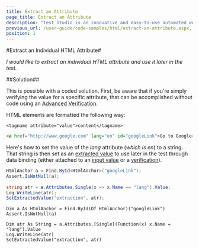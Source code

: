```yaml
---
title: Extract an Attribute
page_title: Extract an Attribute
description: "Test Studio is an innovative and easy-to-use automated web, WPF and load testing solution. Test Studio tests support essential technologies like ASP.NET AJAX, Silverlight, PHP and MVC. HTML5, Testing framework, functional testing, performance testing, load testing, exploratory testing, manual testing."
previous_url: /user-guide/code-samples/html/extract-an-attribute.aspx, /user-guide/code-samples/html/extract-an-attribute
position: 1
---
```

#Extract an Individual HTML Attribute#

*I would like to extract an individual HTML attribute and use it later in the test.*

##Solution##

This is possible with a coded solution. First, be aware that if you're simply verifying the value for a specific attribute, that can be accomplished without code using an <a href="/features/verifications/advanced-verification" target="_blank">Advanced Verification</a>.

HTML elements are formatted the following way:

```
<tagname attribute="value">content</tagname>
```


```HTML
<a href="http://www.google.com" lang="en" id="googleLink">Go to Google</a>
```


Here's how to set the value of the *lang* attribute (*which is en*) to a string. That string is then set as an <a href="/advanced-topics/coded-samples/general/extracted-variables-in-code" target="_blank">extracted value</a> to use later in the test through data binding (either attached to an <a href="/features/data-driven-testing/attach-columns-input-values" target="_blank">input value</a> or a <a href="/features/data-driven-testing/attach-columns-verifications" target="_blank">verification</a>).

```C#
HtmlAnchor a = Find.ById<HtmlAnchor>("googleLink");
Assert.IsNotNull(a);
 
string atr = a.Attributes.Single(x => x.Name == "lang").Value;
Log.WriteLine(atr);
SetExtractedValue("extraction", atr);
```
```VB
Dim a As HtmlAnchor = Find.ById(Of HtmlAnchor)("googleLink")
Assert.IsNotNull(a)
 
Dim atr As String = a.Attributes.[Single](Function(x) x.Name = "lang").Value
Log.WriteLine(atr)
SetExtractedValue("extraction", atr)
```